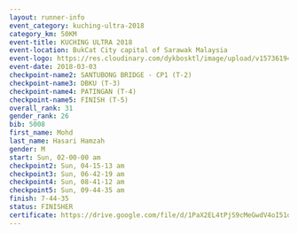 ```yaml
--- 
layout: runner-info 
event_category: kuching-ultra-2018 
category_km: 50KM 
event-title: KUCHING ULTRA 2018 
event-location: BukCat City capital of Sarawak Malaysia 
event-logo: https://res.cloudinary.com/dykbosktl/image/upload/v1573619473/Logo/kuching-ultra-2018-logo_tlpvm5.png 
event-date: 2018-03-03 
checkpoint-name2: SANTUBONG BRIDGE - CP1 (T-2) 
checkpoint-name3: DBKU (T-3) 
checkpoint-name4: PATINGAN (T-4) 
checkpoint-name5: FINISH (T-5) 
overall_rank: 31
gender_rank: 26
bib: 5008
first_name: Mohd
last_name: Hasari Hamzah
gender: M
start: Sun, 02-00-00 am
checkpoint2: Sun, 04-15-13 am
checkpoint3: Sun, 06-42-19 am
checkpoint4: Sun, 08-41-12 am
checkpoint5: Sun, 09-44-35 am
finish: 7-44-35
status: FINISHER
certificate: https://drive.google.com/file/d/1PaX2EL4tPjS9cMeGwdV4oI51dEwTomI/view?usp=sharing","CERTIFICATE")
--- 
```

